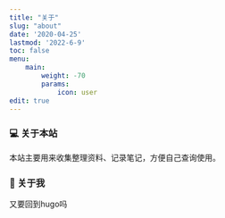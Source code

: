 ```yaml
---
title: "关于"
slug: "about"
date: '2020-04-25'
lastmod: '2022-6-9'
toc: false
menu:
    main: 
        weight: -70
        params:
            icon: user
edit: true
---
```

<style>
.article-header {
    display: none;
  }
</style>
### 💻 关于本站

本站主要用来收集整理资料、记录笔记，方便自己查询使用。

### 👋 关于我                         

又要回到hugo吗

